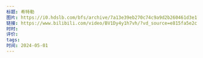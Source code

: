 ```yaml
---
标题: 希特勒
图片: https://i0.hdslb.com/bfs/archive/7a13e39eb270c74c9a9d2b260461d3e113539cb1.jpg@518w_290h_1c_!web-video-share-cover.avif
链接: https://www.bilibili.com/video/BV1Dy4y1h7vh/?vd_source=e815fa5e2c428a98163e9d19be40ec58
时时: 
评价: 
tags: 
时间: 2024-05-01
---
```


